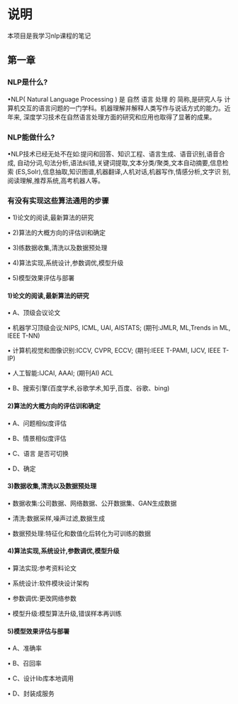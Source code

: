 # 说明
本项目是我学习nlp课程的笔记

## 第一章
### NLP是什么?

•NLP( Natural Language Processing ) 是 自然 语言 处理 的 简称,是研究人与
计算机交互的语言问题的一门学科。机器理解并解释人类写作与说话方式的能力。近年来,
深度学习技术在自然语言处理方面的研究和应用也取得了显著的成果。

### NLP能做什么?

•NLP技术已经无处不在如:提问和回答、知识工程、语言生成、语音识别,语音合成,
自动分词,句法分析,语法纠错,关键词提取,文本分类/聚类,文本自动摘要,信息检索
(ES,Solr),信息抽取,知识图谱,机器翻译,人机对话,机器写作,情感分析,文字识
别,阅读理解,推荐系统,高考机器人等。

### 有没有实现这些算法通用的步骤

• 1)论文的阅读,最新算法的研究

• 2)算法的大概方向的评估训和确定

• 3)练数据收集,清洗以及数据预处理

• 4)算法实现,系统设计,参数调优,模型升级

• 5)模型效果评估与部署

#### 1)论文的阅读,最新算法的研究

• A、顶级会议论文

• 机器学习顶级会议:NIPS, ICML, UAI, AISTATS; (期刊:JMLR, ML,Trends in ML, IEEE T-NN)

• 计算机视觉和图像识别:ICCV, CVPR, ECCV; (期刊:IEEE T-PAMI, IJCV,
IEEE T-IP)

• 人工智能:IJCAI, AAAI; (期刊AI) ACL

• B、搜索引擎(百度学术,谷歌学术,知乎,百度、谷歌、bing)

#### 2)算法的大概方向的评估训和确定

• A、问题相似度评估

• B、情景相似度评估

• C、语言 是否可切换

• D、确定

#### 3)数据收集,清洗以及数据预处理

• 数据收集:公司数据、网络数据、公开数据集、GAN生成数据

• 清洗:数据采样,噪声过滤,数据生成

• 数据预处理:特征化和数值化后转化为可训练的数据

#### 4)算法实现,系统设计,参数调优,模型升级

• 算法实现:参考资料论文

• 系统设计:软件模块设计架构

• 参数调优:更改网络参数

• 模型升级:模型算法升级,错误样本再训练

#### 5)模型效果评估与部署

• A、准确率

• B、召回率

• C、设计lib库本地调用

• D、封装成服务





